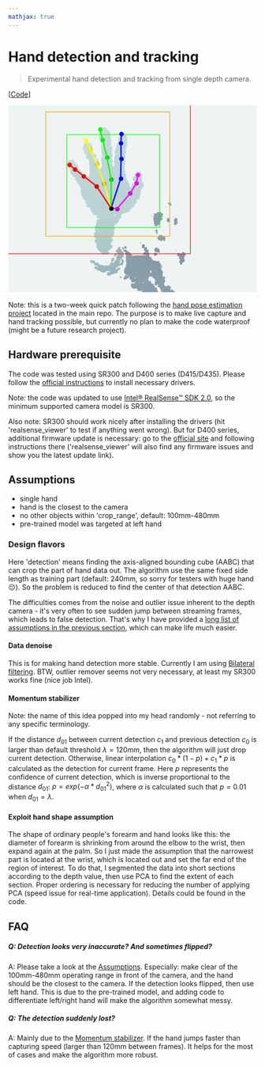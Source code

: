 ```yaml
---
mathjax: true
---
```


# Hand detection and tracking

> Experimental hand detection and tracking from single depth camera.

\[[Code](https://github.com/xkunwu/depth-hand/blob/master/code/camera/README.md)\]

<span style="display:block;text-align:center">![Test sequence.](test_seq.gif)</span>

Note: this is a two-week quick patch following the [hand pose estimation project](https://github.com/xkunwu/depth-hand) located in the main repo.
The purpose is to make live capture and hand tracking possible, but currently no plan to make the code waterproof (might be a future research project).

## Hardware prerequisite
The code was tested using SR300 and D400 series (D415/D435).
Please follow the [official instructions](https://github.com/IntelRealSense/librealsense/blob/master/doc/distribution_linux.md) to install necessary drivers.

Note: the code was updated to use [Intel® RealSense™ SDK 2.0](https://github.com/IntelRealSense/librealsense), so the minimum supported camera model is SR300.

Also note: SR300 should work nicely after installing the drivers (hit 'realsense_viewer' to test if anything went wrong). But for D400 series, additional firmware update is necessary: go to the [official site](https://downloadcenter.intel.com/download/28377/Latest-Firmware-for-Intel-RealSense-D400-Product-Family?v=t) and following instructions there ('realsense_viewer' will also find any firmware issues and show you the latest update link).

## Assumptions
-   single hand
-   hand is the closest to the camera
-   no other objects within 'crop_range', default: 100mm-480mm
-   pre-trained model was targeted at left hand

### Design flavors
Here 'detection' means finding the axis-aligned bounding cube (AABC) that can crop the part of hand data out.
The algorithm use the same fixed side length as training part (default: 240mm, so sorry for testers with huge hand :pensive:).
So the problem is reduced to find the center of that detection AABC.

The difficulties comes from the noise and outlier issue inherent to the depth camera - it's very often to see sudden jump between streaming frames, which leads to false detection.
That's why I have provided a [long list of assumptions in the previous section](#Assumptions), which can make life much easier.

#### Data denoise
This is for making hand detection more stable. Currently I am using [Bilateral filtering](http://homepages.inf.ed.ac.uk/rbf/CVonline/LOCAL_COPIES/MANDUCHI1/Bilateral_Filtering.html).
BTW, outlier remover seems not very necessary, at least my SR300 works fine (nice job Intel).

#### Momentum stabilizer
Note: the name of this idea popped into my head randomly - not referring to any specific terminology.

If the distance $d_{01}$ between current detection $c_1$ and previous detection $c_0$ is larger than default threshold $\lambda = 120mm$, then the algorithm will just drop current detection.
Otherwise, linear interpolation $c_0 * (1 - p) + c_1 * p$ is calculated as the detection for current frame.
Here $p$ represents the confidence of current detection, which is inverse proportional to the distance $d_{01}$: $p = exp(- \alpha * d_{01}^2)$, where $\alpha$ is calculated such that $p = 0.01$ when $d_{01} = \lambda$.

#### Exploit hand shape assumption
The shape of ordinary people's forearm and hand looks like this: the diameter of forearm is shrinking from around the elbow to the wrist, then expand again at the palm.
So I just made the assumption that the narrowest part is located at the wrist, which is located out and set the far end of the region of interest.
To do that, I segmented the data into short sections according to the depth value, then use PCA to find the extent of each section.
Proper ordering is necessary for reducing the number of applying PCA (speed issue for real-time application).
Details could be found in the code.

## FAQ
##### Q: Detection looks very inaccurate? And sometimes flipped?
A: Please take a look at the [Assumptions](#Assumptions). Especially: make clear of the 100mm-480mm operating range in front of the camera, and the hand should be the closest to the camera.
If the detection looks flipped, then use left hand. This is due to the pre-trained model, and adding code to differentiate left/right hand will make the algorithm somewhat messy.

##### Q: The detection suddenly lost?
A: Mainly due to the [Momentum stabilizer](#Momentum-stabilizer). If the hand jumps faster than capturing speed (larger than 120mm between frames). It helps for the most of cases and make the algorithm more robust.
